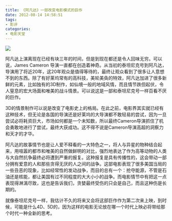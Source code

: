 ```yaml
---
title: 《阿凡达》一部改变电影模式的巨作
date: 2012-08-14 14:58:51
tags:
- 影评
categories:
- 电影天堂
---
```


![](/image/movie/avata.jpg)
<!-- more -->
阿凡达上演离现在已经有块三年的时间，但是到现在都还是令人回味无穷。可以说，James Cameron 导演一直都在创造着神奇。从当初的泰坦尼克号到阿凡达，导演用了将近20年，这20年观众是值得等待的，最终让观众看到了很多让人意想不到的东西。除了有好莱坞常有的高科技，美轮美奂的特效，阿凡达加进了很多新鲜的元素，比如独有的3D制作，如仙境一般的地域风情，而且情节跌但起伏，令人窒息的宏大场面和唯美的战斗情景。可以说这是一部和泰坦尼克号一样百看不厌的巨作。  

3D的情景制作可以说是改变了电影史上的格局。在此之前，电影界其实就已经有这种技术，但无论是各国的导演还是好莱坞的大导演都不敢轻易的尝试，因为一旦尝试必将耗资巨大，市场如何都是一个未知数，所以最终Cameron导演抓住了机会勇敢地进行了尝试，最终大获成功。这不得不说是Cameron导演高超的洞察力和天才的才华。  

阿凡达的故事情节也是让人爱不释看的一大特色之一，将人与异星的物种结合起来，用喧嚣的都市和唯美的自然做鲜明的对比，强烈地表达了作为高等动物的人类与大自然抗争最终必将遭到严重的报复。这种报复是具有传播性的，这会带动一部分拥有爱意的人和那些贪得无厌的人之间的战争。这部电影表现了很多美国当局的一些丑恶的现象，比如经常性的发动战争，而目的总有一个：抢夺能源，不管是石油还是核能，都让美国有过不同程度的大大小小的战争。而电影情节中有把这一点表现得淋漓尽致，这也是告诉我们，贪婪最终受伤的只会是自己，而且这种伤是长期的。  

就像泰坦尼克号一样，我估计不久的将来又会将这部巨作作为第二次来上映，到时候，可能是什么4D、5D的，因为这样的电影无论放在哪一个时代上映必将带给那个时代一种全新的思考。  